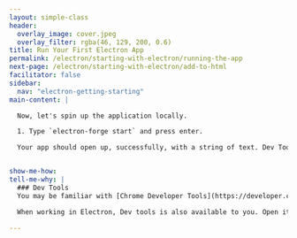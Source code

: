 ```yaml
---
layout: simple-class
header:
  overlay_image: cover.jpeg
  overlay_filter: rgba(46, 129, 200, 0.6)
title: Run Your First Electron App
permalink: /electron/starting-with-electron/running-the-app
next-page: /electron/starting-with-electron/add-to-html
facilitator: false
sidebar:
  nav: "electron-getting-starting"
main-content: |

  Now, let's spin up the application locally.

  1. Type `electron-forge start` and press enter.

  Your app should open up, successfully, with a string of text. Dev Tools will also be open on the right side, due to a setting that we added by default. Quit the app by pressing `Ctrl` + `C` in your Command Line Interface.


show-me-how:
tell-me-why: |
  ### Dev Tools
  You may be familiar with [Chrome Developer Tools](https://developer.chrome.com/devtools) if you've ever built a web page. If you're not, they're a set of tools that allow you to see behind the scenes of what a browser displays, giving you visibility into the HTML, CSS, and Javascript that makes up a web application alongside a number of performance analysis tools.

  When working in Electron, Dev tools is also available to you. Open it at any time by selecting "View" from the top level drop down menu of the application, then clicking "Toggle Developer Tools", or use the shortcuts described in the official documentation.

---
```

